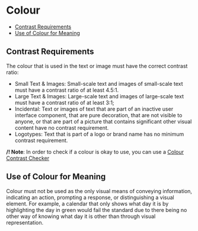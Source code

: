 # Colour

* [Contrast Requirements](./#contrast-requirements)
* [Use of Colour for Meaning](./#use-of-colour-for-meaning)

## Contrast Requirements

The colour that is used in the text or image must have the correct contrast ratio:

* Small Text & Images: Small-scale text and images of small-scale text must have a contrast ratio of at least 4.5:1.
* Large Text & Images: Large-scale text and images of large-scale text must have a contrast ratio of at least 3:1;
* Incidental: Text or images of text that are part of an inactive user interface component, that are pure decoration, that are not visible to anyone, or that are part of a picture that contains significant other visual content have no contrast requirement.
* Logotypes: Text that is part of a logo or brand name has no minimum contrast requirement.

**/! Note**: In order to check if a colour is okay to use, you can use a [Colour Contrast Checker](https://snook.ca/technical/colour_contrast/colour.html)

## Use of Colour for Meaning

Colour must not be used as the only visual means of conveying information, indicating an action, prompting a response, or distinguishing a visual element. For example, a calendar that only shows what day it is by highlighting the day in green would fail the standard due to there being no other way of knowing what day it is other than through visual representation.

